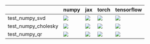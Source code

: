 |                     | numpy                                                                                                                                                                                  | jax                                                                                                                                                                                    | torch                                                                                                                                                                                  | tensorflow                                                                                                                                                                             |
|:--------------------|:---------------------------------------------------------------------------------------------------------------------------------------------------------------------------------------|:---------------------------------------------------------------------------------------------------------------------------------------------------------------------------------------|:---------------------------------------------------------------------------------------------------------------------------------------------------------------------------------------|:---------------------------------------------------------------------------------------------------------------------------------------------------------------------------------------|
| test_numpy_svd      | <a href="https://github.com/unifyai/ivy/actions/runs/4006917711/jobs/6879063731" rel="noopener noreferrer" target="_blank"><img src=https://img.shields.io/badge/-success-success></a> | <a href="https://github.com/unifyai/ivy/actions/runs/4006917711/jobs/6879063731" rel="noopener noreferrer" target="_blank"><img src=https://img.shields.io/badge/-failure-red></a>     | <a href="https://github.com/unifyai/ivy/actions/runs/4006917711/jobs/6879063731" rel="noopener noreferrer" target="_blank"><img src=https://img.shields.io/badge/-failure-red></a>     | <a href="https://github.com/unifyai/ivy/actions/runs/4006917711/jobs/6879063731" rel="noopener noreferrer" target="_blank"><img src=https://img.shields.io/badge/-failure-red></a>     |
| test_numpy_cholesky | <a href="https://github.com/unifyai/ivy/actions/runs/4006917711/jobs/6879063731" rel="noopener noreferrer" target="_blank"><img src=https://img.shields.io/badge/-success-success></a> | <a href="https://github.com/unifyai/ivy/actions/runs/4006917711/jobs/6879063731" rel="noopener noreferrer" target="_blank"><img src=https://img.shields.io/badge/-success-success></a> | <a href="https://github.com/unifyai/ivy/actions/runs/4006917711/jobs/6879063731" rel="noopener noreferrer" target="_blank"><img src=https://img.shields.io/badge/-success-success></a> | <a href="https://github.com/unifyai/ivy/actions/runs/4006917711/jobs/6879063731" rel="noopener noreferrer" target="_blank"><img src=https://img.shields.io/badge/-success-success></a> |
| test_numpy_qr       | <a href="https://github.com/unifyai/ivy/actions/runs/4006917711/jobs/6879063731" rel="noopener noreferrer" target="_blank"><img src=https://img.shields.io/badge/-success-success></a> | <a href="https://github.com/unifyai/ivy/actions/runs/4006917711/jobs/6879063731" rel="noopener noreferrer" target="_blank"><img src=https://img.shields.io/badge/-success-success></a> | <a href="https://github.com/unifyai/ivy/actions/runs/4006917711/jobs/6879063731" rel="noopener noreferrer" target="_blank"><img src=https://img.shields.io/badge/-success-success></a> | <a href="https://github.com/unifyai/ivy/actions/runs/4006917711/jobs/6879063731" rel="noopener noreferrer" target="_blank"><img src=https://img.shields.io/badge/-success-success></a> |